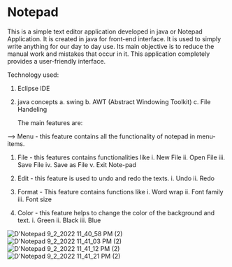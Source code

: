 # Notepad
This is a simple text editor application developed in java or Notepad Application.
It is created in java for front-end interface. It is used to simply write anything for our day to day use. Its main objective is to reduce the manual work and mistakes that occur in it. This application completely provides a user-friendly interface.

Technology used:
1. Eclipse IDE
2. java concepts
    a. swing
    b. AWT (Abstract Windowing Toolkit)
    c. File Handeling
    
    
    The main features are:

--> Menu - this feature contains all the functionality of notepad in menu-items.
	
  1. File - this features contains  functionalities like
       i. New File
       ii. Open File
       iii. Save File
       iv. Save as File
       v. Exit Note-pad
			
2. Edit - this feature is used to undo and redo the texts.
	i. Undo
	ii. Redo
			
3. Format - This feature contains functions like
	i. Word wrap
	ii. Font family
	iii. Font size
		
4. Color - this feature helps to change the color of the background and text.
	i. Green
	ii. Black
	iii. Blue

![D'Notepad 9_2_2022 11_40_58 PM (2)](https://user-images.githubusercontent.com/89973994/188213656-13fda845-6c81-4f0e-847a-3a7fb6808a8b.png)
![D'Notepad 9_2_2022 11_41_03 PM (2)](https://user-images.githubusercontent.com/89973994/188213664-885e2bb9-c525-46ea-8db6-f8854a59eb38.png)
![D'Notepad 9_2_2022 11_41_12 PM (2)](https://user-images.githubusercontent.com/89973994/188213670-7801d093-45d5-41c7-8981-522e6547cdce.png)
![D'Notepad 9_2_2022 11_41_21 PM (2)](https://user-images.githubusercontent.com/89973994/188213692-f2b446d9-edd4-4535-9481-a4a3dac85e20.png)
